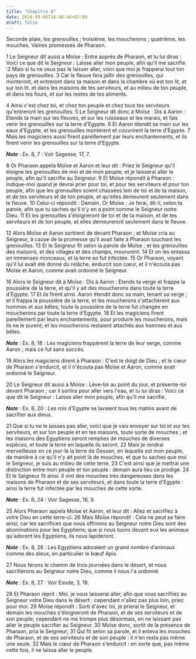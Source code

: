 ```yaml
---
title: "Chapitre 8"
date: 2024-09-06T18:40:44+02:00
draft: false
---
```



Seconde plaie, les grenouilles ; troisième, les moucherons ; quatrième, les mouches.
Vaines promesses de Pharaon.


1 Le Seigneur dit aussi a Moïse : Entre auprès de Pharaon, et tu lui diras : Voici ce que dit le Seigneur : Laisse aller mon peuple, afin qu'il me sacrifie :2 Mais si tu ne veux pas le laisser aller, voici que moi je frapperai tout ton pays de grenouilles. 3 Car le fleuve fera jaillir des grenouilles, qui monteront, et entreront dans ta maison et dans la chambre où est ton lit, et sur ton lit. et dans les maisons de tes serviteurs, et au milieu de ton peuple, et dans tes fours, et sur les restes de tes aliments.


4 Ainsi c'est chez toi, et chez ton peuple et chez tous tes serviteurs qu'entreront les grenouilles. 5 Le Seigneur dit donc à Moïse : Dis à Aaron : Etends ta main sur les fleuves, et sur les ruisseaux et les marais, et fais venir les grenouilles sur la terre d'Egypte. 6 Et Aaron étendit sa main sur les eaux d'Egypte, et les grenouilles montèrent et couvrirent la terre d'Egypte. 7 Mais les magiciens aussi firent pareillement par leurs enchantements, et ils firent venir les grenouilles sur la terre d'Egypte.

***Note*** :  Ex. 8, 7 : Voir Sagesse, 17, 7.

8 Or Pharaon appela Moïse et Aaron et leur dit : Priez le Seigneur qu'il éloigne les grenouilles de moi et de mon peuple, et je laisserai aller le peuple, afin qu'il sacrifie au Seigneur. 9 Et Moïse répondit à Pharaon : Indique-moi quand je devrai prier pour toi, et pour tes serviteurs et pour ton peuple, afin que les grenouilles soient chassées loin de toi et de ta maison, et de tes serviteurs et de ton peuple, et qu'elles demeurent seulement dans le fleuve. 10 Celui-ci répondit : Demain. Or Moïse : Je ferai, dit-il, selon ta parole, afin que tu saches qu'il n'y en a point comme le Seigneur notre Dieu. 11 Et les grenouilles s'éloigneront de toi et de ta maison, et de tes serviteurs et de ton peuple, et elles demeureront seulement dans le fleuve.


12 Alors Moïse et Aaron sortirent de devant Pharaon ; et Moïse cria au Seigneur, à cause de la promesse qu'il avait faite à Pharaon touchant les grenouilles. 13 Et le Seigneur fit selon la parole de Moïse ; et les grenouilles des maisons, et des villages et des champs, moururent. 14 Et on les entassa en immenses monceaux, et la terre en fut infectée. 15 Or Pharaon, voyant qu'il lui avait été donné du relâche, endurcit son cœur, et il n'écouta pas Moïse et Aaron, comme avait ordonné le Seigneur.


16 Alors le Seigneur dit à Moïse : Dis à Aaron : Etends ta verge et frappe la poussière de la terre, et qu'il y ait des moucherons dans toute la terre d'Egypte. 17 Et ils firent ainsi. Aaron étendit donc sa main, tenant sa verge ; et il frappa la poussière de la terre, et les moucherons s'attachèrent aux hommes et aux bêtes; toute la poussière de la terre fut changée en moucherons par toute la terre d'Egypte. 18 Et les magiciens firent pareillement par leurs enchantements, pour produire les moucherons, mais ils ne le purent; et les moucherons restaient attachés aux hommes et aux bêtes.

***Note*** :  Ex. 8, 18 : Les magiciens frappèrent la terre de leur verge, comme Aaron ; mais ce fut sans succès.

19 Alors les magiciens dirent à Pharaon : C'est le doigt de Dieu ; et le cœur de Pharaon s'endurcit, et il n'écouta pas Moïse et Aaron, comme avait ordonné le Seigneur.


20 Le Seigneur dit aussi à Moïse : Lève-toi au point du jour, et présente-toi devant Pharaon ; car il sortira pour aller vers l'eau, et tu lui diras : Voici ce que dit le Seigneur : Laisse aller mon peuple, afin qu'il me sacrifie.

***Note*** :  Ex. 8, 20 : Les rois d’Egypte se lavaient tous les matins avant de sacrifier aux dieux.


21 Que si tu ne le laisses pas aller, voici que je vais envoyer sur toi et sur tes serviteurs, et sur ton peuple et en tes maisons, toute sorte de mouches ; et les maisons des Egyptiens seront remplies de mouches de diverses espèces, et toute la terre en laquelle ils seront. 22 Mais je rendrai merveilleuse en ce jour-là la terre de Gessen, en laquelle est mon peuple, de manière à ce qu'il n'y ait point là de mouches, et que tu saches que moi le Seigneur, je suis au milieu de cette terre. 23 C'est ainsi que je mettrai une distinction entre mon peuple et ton peuple : demain aura lieu ce prodige. 24 Et le Seigneur fit ainsi. Il vint des mouches très dangereuses dans les maisons de Pharaon et de ses serviteurs, et dans toute la terre d'Egypte : ainsi la terre fut infectée par les mouches de cette sorte.

***Note*** :  Ex. 8, 24 : Voir Sagesse, 16, 9.

25 Alors Pharaon appela Moïse et Aaron, et leur dit : Allez et sacrifiez à votre Dieu en cette terre-ci. 26 Mais Moïse répondit : Cela ne peut se faire ainsi; car les sacrifices que nous offrirons au Seigneur notre Dieu sont des abominations pour les Egyptiens; que si nous tuons devant eux les animaux qu'adorent les Egyptiens, ils nous lapideront.

***Note*** :  Ex. 8, 26 : Les Egyptiens adoraient un grand nombre d’animaux comme des dieux, en particulier le bœuf Apis.

27 Nous ferons le chemin de trois journées dans le désert, et nous sacrifierons au Seigneur notre Dieu, comme il nous l'a ordonné.

***Note*** :  Ex. 8, 27 : Voir Exode, 3, 18.

28 Et Pharaon reprit : Moi. je vous laisserai aller, afin que vous sacrifiiez au Seigneur votre Dieu dans le désert : cependant n'allez pas plus loin, priez pour moi. 29 Moïse répondit : Sorti d'avec toi, je prierai le Seigneur, et demain les mouches s'éloigneront de Pharaon, et de ses serviteurs et de son peuple; cependant ne me trompe plus désormais, en ne laissant pas aller le peuple sacrifier au Seigneur. 30 Moïse donc, sortit de la présence de Pharaon, pria le Seigneur; 31 Qui fit selon sa parole, et il enleva les mouches de Pharaon, et de ses serviteurs et de son peuple : il n'en resta pas même une seule. 32 Mais le cœur de Pharaon s'endurcit : en sorte que, pas même cette fois, il ne laissa aller le peuple.

